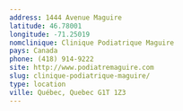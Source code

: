 ```yaml
---
address: 1444 Avenue Maguire
latitude: 46.78001
longitude: -71.25019
nomclinique: Clinique Podiatrique Maguire
pays: Canada
phone: (418) 914-9222
site: http://www.podiatremaguire.com
slug: clinique-podiatrique-maguire/
type: location
ville: Québec, Quebec G1T 1Z3
---
```


